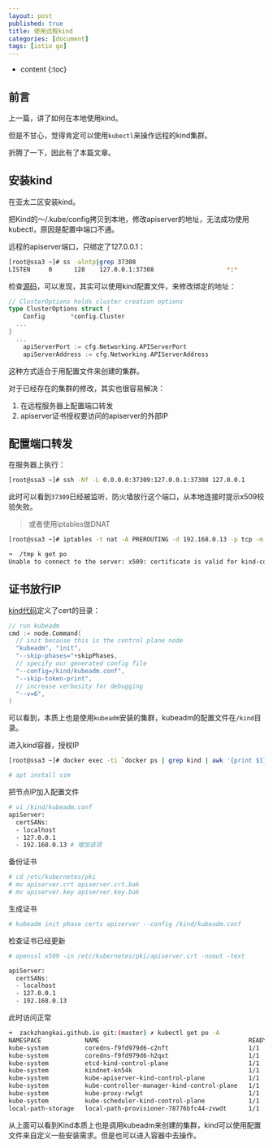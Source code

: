 ```yaml
---
layout: post
published: true
title: 使用远程kind
categories: [document]
tags: [istio go]
---
```

* content
{:toc}

## 前言

上一篇，讲了如何在本地使用kind。

但是不甘心，觉得肯定可以使用`kubectl`来操作远程的kind集群。

折腾了一下，因此有了本篇文章。

## 安装kind

在亚太二区安装kind。

把Kind的～/.kube/config拷贝到本地，修改apiserver的地址，无法成功使用kubectl，原因是配置中端口不通。

远程的apiserver端口，只绑定了127.0.0.1：

```bash
[root@ssa3 ~]# ss -alntp|grep 37308
LISTEN     0      128    127.0.0.1:37308                    *:*                   users:(("docker-proxy",pid=18813,fd=4))
```

检查[源码](https://github.com/kubernetes-sigs/kind/blob/c1d70bc97c8a7af35f1ef6d7b8e81294ed0518ad/pkg/cluster/internal/providers/docker/provision.go#L58)，可以发现，其实可以使用kind配置文件，来修改绑定的地址：

```go
// ClusterOptions holds cluster creation options
type ClusterOptions struct {
	Config       *config.Cluster
  ...
}
  ...
	apiServerPort := cfg.Networking.APIServerPort
	apiServerAddress := cfg.Networking.APIServerAddress
```

这种方式适合于用配置文件来创建的集群。

对于已经存在的集群的修改，其实也很容易解决：

1. 在远程服务器上配置端口转发  
2. apiserver证书授权要访问的apiserver的外部IP

## 配置端口转发

在服务器上执行：

```bash
[root@ssa3 ~]# ssh -Nf -L 0.0.0.0:37309:127.0.0.1:37308 127.0.0.1
```

此时可以看到`37309`已经被监听，防火墙放行这个端口，从本地连接时提示x509校验失败。

>或者使用iptables做DNAT
```bash
[root@ssa3 ~]# iptables -t nat -A PREROUTING -d 192.168.0.13 -p tcp -m tcp --dport 37309 -j DNAT --to-destination 172.18.0.2:6443
```

```bash
➜  /tmp k get po
Unable to connect to the server: x509: certificate is valid for kind-control-plane, kubernetes, kubernetes.default, kubernetes.default.svc, kubernetes.default.svc.cluster.local, localhost, not ssa3
```

## 证书放行IP

[kind代码](https://github.com/kubernetes-sigs/kind/blob/abf42e21f9f13f5193e53d8577c4ea45e8f89c9d/pkg/cluster/internal/create/actions/kubeadminit/init.go#L75)定义了cert的目录：

```go
// run kubeadm
cmd := node.Command(
  // init because this is the control plane node
  "kubeadm", "init",
  "--skip-phases="+skipPhases,
  // specify our generated config file
  "--config=/kind/kubeadm.conf",
  "--skip-token-print",
  // increase verbosity for debugging
  "--v=6",
)
```

可以看到，本质上也是使用`kubeadm`安装的集群，kubeadm的配置文件在`/kind`目录。

进入kind容器，授权IP

```bash
[root@ssa3 ~]# docker exec -ti `docker ps | grep kind | awk '{print $1}'` sh

# apt install vim 
```

把节点IP加入配置文件

```bash
# vi /kind/kubeadm.conf
apiServer:
  certSANs:
  - localhost
  - 127.0.0.1
  - 192.168.0.13 # 增加该项
```

备份证书

```bash
# cd /etc/kubernetes/pki
# mv apiserver.crt apiserver.crt.bak
# mv apiserver.key apiserver.key.bak
```

生成证书

```bash
# kubeadm init phase certs apiserver --config /kind/kubeadm.conf
```

检查证书已经更新

```bash
# openssl x509 -in /etc/kubernetes/pki/apiserver.crt -noout -text

apiServer:
  certSANs:
  - localhost
  - 127.0.0.1
  - 192.168.0.13
```

此时访问正常

```bash
➜  zackzhangkai.github.io git:(master) ✗ kubectl get po -A
NAMESPACE            NAME                                         READY   STATUS    RESTARTS   AGE
kube-system          coredns-f9fd979d6-c2nft                      1/1     Running   0          5h39m
kube-system          coredns-f9fd979d6-h2qxt                      1/1     Running   0          5h39m
kube-system          etcd-kind-control-plane                      1/1     Running   0          5h39m
kube-system          kindnet-kn54k                                1/1     Running   0          5h39m
kube-system          kube-apiserver-kind-control-plane            1/1     Running   0          5h39m
kube-system          kube-controller-manager-kind-control-plane   1/1     Running   0          5h39m
kube-system          kube-proxy-rwlgt                             1/1     Running   0          5h39m
kube-system          kube-scheduler-kind-control-plane            1/1     Running   0          5h39m
local-path-storage   local-path-provisioner-78776bfc44-zvwdt      1/1     Running   0          5h39m
```

从上面可以看到Kind本质上也是调用kubeadm来创建的集群，kind可以使用配置文件来自定义一些安装需求。但是也可以进入容器中去操作。
